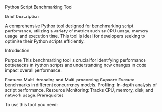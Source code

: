 Python Script Benchmarking Tool

Brief Description

A comprehensive Python tool designed for benchmarking script performance, utilizing a variety of metrics such as CPU usage, memory usage, and execution time. This tool is ideal for developers seeking to optimize their Python scripts efficiently.

Introduction

Purpose
This benchmarking tool is crucial for identifying performance bottlenecks in Python scripts and understanding how changes in code impact overall performance.

Features
Multi-threading and Multi-processing Support: Execute benchmarks in different concurrency models.
Profiling: In-depth analysis of script performance.
Resource Monitoring: Tracks CPU, memory, disk, and network usage.
Prerequisites

To use this tool, you need:

